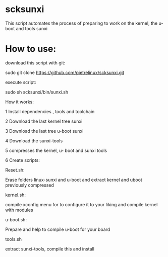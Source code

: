 # scksunxi

This script automates the process of preparing to work on the kernel, the u- boot and tools sunxi

# How to use:

download this script with git:

sudo git clone https://github.com/pietrelinux/scksunxi.git

execute script:

sudo sh scksunxi/bin/sunxi.sh

How it works:

1 Install dependencies , tools and toolchain

2 Download the last  kernel tree sunxi

3 Download the last tree u-boot sunxi

4 Download the sunxi-tools

5 compresses the kernel, u- boot and sunxi tools

6 Create scripts:

Reset.sh:

Erase folders linux-sunxi and u-boot and extract kernel and uboot previously compressed

kernel.sh:

compile xconfig menu for to configure it to your liking and compile kernel with modules

u-boot.sh:

Prepare and help to compile u-boot for your board

tools.sh

extract sunxi-tools, compile this and install
